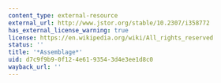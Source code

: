 ```yaml
---
content_type: external-resource
external_url: http://www.jstor.org/stable/10.2307/i358772
has_external_license_warning: true
license: https://en.wikipedia.org/wiki/All_rights_reserved
status: ''
title: '*Assemblage*'
uid: d7c9f9b9-0f12-4e61-9354-3d4e3ee1d8c0
wayback_url: ''
---
```

